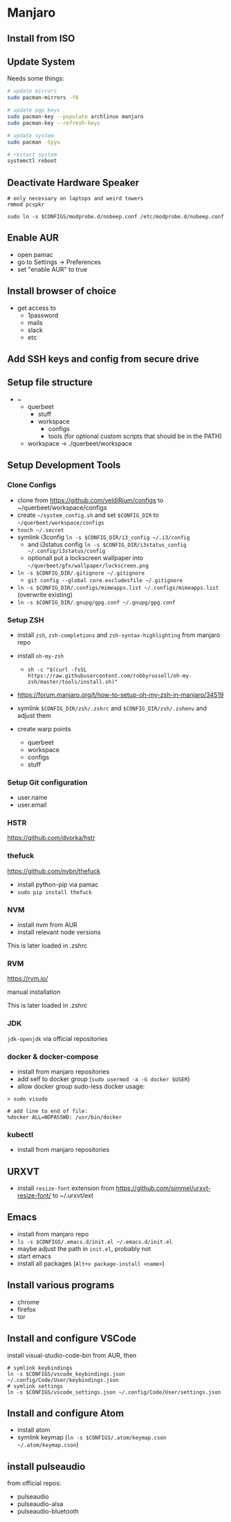 # Manjaro

## Install from ISO

## Update System

Needs some things:
```bash
# update mirrors
sudo pacman-mirrors -f0

# update pgp keys
sudo pacman-key --populate archlinux manjaro
sudo pacman-key --refresh-keys

# update system
sudo pacman -Syyu

# restart system
systemctl reboot
```

## Deactivate Hardware Speaker

```
# only necessary on laptops and weird towers
rmmod pcspkr

sudo ln -s $CONFIGS/modprobe.d/nobeep.conf /etc/modprobe.d/nobeep.conf
```

## Enable AUR

- open pamac
- go to Settings -> Preferences
- set "enable AUR" to true

## Install browser of choice

- get access to
  - 1password
  - mails
  - slack
  - etc

## Add SSH keys and config from secure drive

## Setup file structure

- ~
  - querbeet
    - stuff
    - workspace
      - configs
      - tools (for optional custom scripts that should be in the PATH)
  - workspace -> ./querbeet/workspace

## Setup Development Tools

### Clone Configs

- clone from https://github.com/yeldiRium/configs to ~/querbeet/workspace/configs
- create `~/system_config.sh` and set `$CONFIG_DIR` to `~/querbeet/workspace/configs`
- `touch ~/.secret`
- symlink i3config `ln -s $CONFIG_DIR/i3_config ~/.i3/config`
  - and i3status config `ln -s $CONFIG_DIR/i3status_config ~/.config/i3status/config`
  - optionall put a lockscreen wallpaper into `~/querbeet/gfx/wallpaper/lockscreen.png`
- `ln -s $CONFIG_DIR/.gitignore ~/.gitignore`
  - `git config --global core.excludesfile ~/.gitignore`
- `ln -s $CONFIG_DIR/.configs/mimeapps.list ~/.configs/mimeapps.list` (overwrite existing)
- `ln -s $CONFIG_DIR/.gnupg/gpg.conf ~/.gnupg/gpg.conf`

### Setup ZSH

- install `zsh`, `zsh-completions` and `zsh-syntax-highlighting` from manjaro repo
- install `oh-my-zsh`
  - `sh -c "$(curl -fsSL https://raw.githubusercontent.com/robbyrussell/oh-my-zsh/master/tools/install.sh)"`

- https://forum.manjaro.org/t/how-to-setup-oh-my-zsh-in-manjaro/34519
- symlink `$CONFIG_DIR/zsh/.zshrc` and `$CONFIG_DIR/zsh/.zshenv` and adjust them
- create warp points
  - querbeet
  - workspace
  - configs
  - stuff

### Setup Git configuration

- user.name
- user.email

### HSTR

https://github.com/dvorka/hstr

### thefuck

https://github.com/nvbn/thefuck

- install python-pip via pamac
- `sudo pip install thefuck`

### NVM

- install nvm from AUR
- install relevant node versions

This is later loaded in .zshrc

### RVM

https://rvm.io/

manual installation

This is later loaded in .zshrc

### JDK

`jdk-openjdk` via official repositories

### docker & docker-compose

- install from manjaro repositories
- add self to docker group (`sudo usermod -a -G docker $USER`)
- allow docker group sudo-less docker usage:

```
> sudo visudo

# add line to end of file:
%docker ALL=NOPASSWD: /usr/bin/docker
```

### kubectl

- install from manjaro repositories

## URXVT

- install `resize-font` extension from https://github.com/simmel/urxvt-resize-font/ to ~/.urxvt/ext

## Emacs

- install from manjaro repo
- `ls -s $CONFIGS/.emacs.d/init.el ~/.emacs.d/init.el`
- maybe adjust the path in `init.el`, probably not
- start emacs
- install all packages (`Alt+x package-install <name>`)

## Install various programs

- chrome
- firefox
- tor

## Install and configure VSCode

install visual-studio-code-bin from AUR, then

```
# symlink keybindings
ln -s $CONFIGS/vscode_keybindings.json ~/.config/Code/User/keybindings.json
# symlink settings
ln -s $CONFIGS/vscode_settings.json ~/.config/Code/User/settings.json
```

## Install and configure Atom

- install atom
- symlink keymap (`ln -s $CONFIGS/.atom/keymap.cson ~/.atom/keymap.cson`)

## install pulseaudio

from official repos:

- pulseaudio
- pulseaudio-alsa
- pulseaudio-bluetooth

